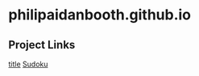 # philipaidanbooth.github.io

## Project Links
[title](https://philipaidanbooth.github.io/test/)
[Sudoku](Sudoku/README.md)
